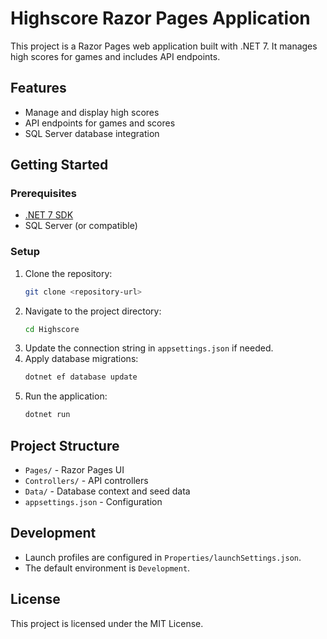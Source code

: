 # Highscore Razor Pages Application

This project is a Razor Pages web application built with .NET 7. It manages high scores for games and includes API endpoints.

## Features
- Manage and display high scores
- API endpoints for games and scores
- SQL Server database integration

## Getting Started

### Prerequisites
- [.NET 7 SDK](https://dotnet.microsoft.com/download/dotnet/7.0)
- SQL Server (or compatible)

### Setup
1. Clone the repository:
   ```sh
   git clone <repository-url>
   ```
2. Navigate to the project directory:
   ```sh
   cd Highscore
   ```
3. Update the connection string in `appsettings.json` if needed.
4. Apply database migrations:
   ```sh
   dotnet ef database update
   ```
5. Run the application:
   ```sh
   dotnet run
   ```

## Project Structure
- `Pages/` - Razor Pages UI
- `Controllers/` - API controllers
- `Data/` - Database context and seed data
- `appsettings.json` - Configuration

## Development
- Launch profiles are configured in `Properties/launchSettings.json`.
- The default environment is `Development`.

## License
This project is licensed under the MIT License.
